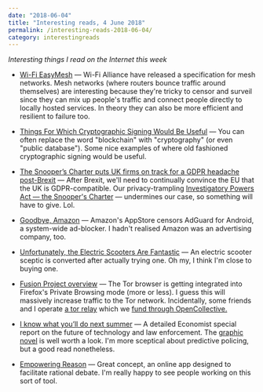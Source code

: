 ```yaml
---
date: "2018-06-04"
title: "Interesting reads, 4 June 2018"
permalink: /interesting-reads-2018-06-04/
category: interestingreads
---
```


*Interesting things I read on the Internet this week*

<!--more-->

- [Wi-Fi EasyMesh](https://www.wi-fi.org/discover-wi-fi/wi-fi-easymesh) — Wi-Fi Alliance have released a specification for mesh networks. Mesh networks (where routers bounce traffic around themselves) are interesting because they're tricky to censor and surveil since they can mix up people's traffic and connect people directly to locally hosted services. In theory they can also be more efficient and resilient to failure too.

- [Things For Which Cryptographic Signing Would Be Useful](https://shkspr.mobi/blog/2018/05/things-for-which-cryptographic-signing-would-be-useful/) — You can often replace the word "blockchain" with "cryptography" (or even "public database"). Some nice examples of where old fashioned cryptographic signing would be useful.

- [The Snooper’s Charter puts UK firms on track for a GDPR headache post-Brexit](http://www.cityam.com/286321/snoopers-charter-puts-uk-firms-track-gdpr-headache-post) — After Brexit, we'll need to continually convince the EU that the UK is GDPR-compatible. Our privacy-trampling [Investigatory Powers Act — the Snooper's Charter](https://en.wikipedia.org/wiki/Investigatory_Powers_Act_2016) — undermines our case, so something will have to give. Lol.

- [Goodbye, Amazon](https://adguard.com/en/blog/goodbye-amazon/) — Amazon's AppStore censors AdGuard for Android, a system-wide ad-blocker. I hadn't realised Amazon was an advertising company, too.

- [Unfortunately, the Electric Scooters Are Fantastic](https://www.theatlantic.com/technology/archive/2018/05/electric-scooters-are-the-cargo-shorts-of-transportation/561440/?single_page=true) — An electric scooter sceptic is converted after actually trying one. Oh my, I think I'm close to buying one.

- [Fusion Project overview](https://trac.torproject.org/projects/tor/wiki/org/meetings/2018Rome/Notes/FusionProject) — The Tor browser is getting integrated into Firefox's Private Browsing mode (more or less). I guess this will massively increase traffic to the Tor network. Incidentally, some friends and I operate [a tor relay](https://atlas.torproject.org/#search/165FEA8476A02296DD8C6281CD02AC80319F8ACA) which we [fund through OpenCollective.](https://opencollective.com/trill)

- [I know what you’ll do next summer](https://www.economist.com/technology-quarterly/2018-05-02/justice) — A detailed Economist special report on the future of technology and law enforcement. The [graphic novel](http://infographics.economist.com/2018/TQ/Economist_TQ_Justice.pdf) is well worth a look. I'm more sceptical about predictive policing, but a good read nonetheless.

- [Empowering Reason](https://www.kialo.com/) — Great concept, an online app designed to facilitate rational debate. I'm really happy to see people working on this sort of tool.

